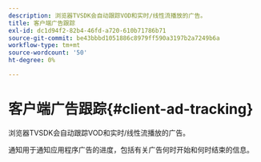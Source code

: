 ```yaml
---
description: 浏览器TVSDK会自动跟踪VOD和实时/线性流播放的广告。
title: 客户端广告跟踪
exl-id: dc1d94f2-82b4-46fd-a720-610b71786b71
source-git-commit: be43bbbd1051886c8979ff590a3197b2a7249b6a
workflow-type: tm+mt
source-wordcount: '50'
ht-degree: 0%

---
```


# 客户端广告跟踪{#client-ad-tracking}

浏览器TVSDK会自动跟踪VOD和实时/线性流播放的广告。

通知用于通知应用程序广告的进度，包括有关广告何时开始和何时结束的信息。
